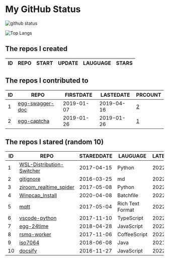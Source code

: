 # My GitHub Status

<img src="https://github-readme-stats-1.yihong0618.vercel.app/api?username=jc-lathander&show_icons=true&&&hide_title=true&count_private=true" alt="github status" />

![Top Langs](https://github-readme-stats-1.yihong0618.vercel.app/api/top-langs/?username=jc-lathander&layout=compact)

<!--START_SECTION:my_github-->
## The repos I created
| ID | REPO | START | UPDATE | LAUGUAGE | STARS |
|----|------|-------|--------|----------|-------|

## The repos I contributed to
| ID |                                REPO                                | FIRSTDATE  | LASTEDATE  |                                          PRCOUNT                                           |
|----|--------------------------------------------------------------------|------------|------------|--------------------------------------------------------------------------------------------|
|  1 | [egg-swagger-doc](https://github.com/Yanshijie-EL/egg-swagger-doc) | 2019-01-07 | 2019-04-16 | [2](https://github.com/Yanshijie-EL/egg-swagger-doc/pulls?q=is%3Apr+author%3Ajc-lathander) |
|  2 | [egg-captcha](https://github.com/Raoul1996/egg-captcha)            | 2019-01-26 | 2019-01-26 | [1](https://github.com/Raoul1996/egg-captcha/pulls?q=is%3Apr+author%3Ajc-lathander)        |

## The repos I stared (random 10)
| ID |                                        REPO                                        | STAREDDATE |     LAUGUAGE     | LATESTUPDATE |
|----|------------------------------------------------------------------------------------|------------|------------------|--------------|
|  1 | [WSL-Distribution-Switcher](https://github.com/RoliSoft/WSL-Distribution-Switcher) | 2017-04-15 | Python           | 2022-03-22   |
|  2 | [gitignore](https://github.com/github/gitignore)                                   | 2016-03-25 | md               | 2022-03-24   |
|  3 | [ziroom_realtime_spider](https://github.com/facert/ziroom_realtime_spider)         | 2017-05-08 | Python           | 2022-03-04   |
|  4 | [Winpcap_Install](https://github.com/3gstudent/Winpcap_Install)                    | 2020-04-08 | Batchfile        | 2022-01-04   |
|  5 | [mqtt](https://github.com/mcxiaoke/mqtt)                                           | 2017-05-04 | Rich Text Format | 2022-03-23   |
|  6 | [vscode-python](https://github.com/microsoft/vscode-python)                        | 2017-11-10 | TypeScript       | 2022-03-24   |
|  7 | [egg-24time](https://github.com/seasonstar/egg-24time)                             | 2018-04-28 | JavaScript       | 2022-03-04   |
|  8 | [rsmq-worker](https://github.com/mpneuried/rsmq-worker)                            | 2017-11-06 | CoffeeScript     | 2022-03-13   |
|  9 | [iso7064](https://github.com/danieltwagner/iso7064)                                | 2018-06-08 | Java             | 2021-03-05   |
| 10 | [docsify](https://github.com/docsifyjs/docsify)                                    | 2016-11-27 | JavaScript       | 2022-03-23   |

<!--END_SECTION:my_github-->
